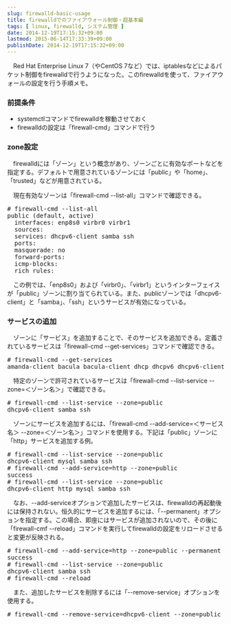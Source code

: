 ```yaml
---
slug: firewalld-basic-usage
title: firewalldでのファイアウォール制御・超基本編
tags: [ linux, firewalld, システム管理 ]
date: 2014-12-19T17:15:32+09:00
lastmod: 2015-06-14T17:33:39+09:00
publishDate: 2014-12-19T17:15:32+09:00
---
```


<p>　Red Hat Enterprise Linux 7（やCentOS 7など）では、iptablesなどによるパケット制御をfirewalldで行うようになった。このfirewalldを使って、ファイアウォールの設定を行う手順メモ。</p>

<h3>前提条件</h3>

<ul>
<li>systemctlコマンドでfirewalldを稼動させておく</li>
<li>firewalldの設定は「firewall-cmd」コマンドで行う</li>
</ul>

<h3>zone設定</h3>
<p>　firewalldには「ゾーン」という概念があり、ゾーンごとに有効なポートなどを指定する。デフォルトで用意されているゾーンには「public」や「home」、「trusted」などが用意されている。</p>

<p>　現在有効なゾーンは「firewall-cmd --list-all」コマンドで確認できる。</p>

<pre class="shell bash">
# firewall-cmd --list-all
public (default, active)
  interfaces: enp8s0 virbr0 virbr1
  sources:
  services: dhcpv6-client samba ssh
  ports:
  masquerade: no
  forward-ports:
  icmp-blocks:
  rich rules:
</pre>

<p>　この例では、「enp8s0」および「virbr0」、「virbr1」というインターフェイスが「public」ゾーンに割り当てられている。また、publicゾーンでは「dhcpv6-client」と「samba」、「ssh」というサービスが有効になっている。</p>

<h3>サービスの追加</h3>
<p>　ゾーンに「サービス」を追加することで、そのサービスを追加できる。定義されているサービスは「firewall-cmd --get-services」コマンドで確認できる。</p>

<pre class="shell bash">
# firewall-cmd --get-services
amanda-client bacula bacula-client dhcp dhcpv6 dhcpv6-client dns ftp high-availability http https imaps ipp ipp-client ipsec kerberos kpasswd ldap ldaps libvirt libvirt-tls mdns mountd ms-wbt mysql nfs ntp openvpn pmcd pmproxy pmwebapi pmwebapis pop3s postgresql proxy-dhcp radius rpc-bind samba samba-client smtp ssh telnet tftp tftp-client transmission-client vnc-server wbem-https
</pre>

<p>　特定のゾーンで許可されているサービスは「firewall-cmd --list-service --zone=＜ゾーン名＞」で確認できる。</p>

<pre class="shell bash">
# firewall-cmd --list-service --zone=public
dhcpv6-client samba ssh
</pre>

<p>　ゾーンにサービスを追加するには、「firewall-cmd --add-service=＜サービス名＞ --zone=＜ゾーン名＞」コマンドを使用する。下記は「public」ゾーンに「http」サービスを追加する例。</p>

<pre class="shell bash">
# firewall-cmd --list-service --zone=public
dhcpv6-client mysql samba ssh
# firewall-cmd --add-service=http --zone=public
success
# firewall-cmd --list-service --zone=public
dhcpv6-client http mysql samba ssh
</pre>

<p>　なお、--add-serviceオプションで追加したサービスは、firewalldの再起動後には保持されない。恒久的にサービスを追加するには、「--permanent」オプションを指定する。この場合、即座にはサービスが追加されないので、その後に「firewall-cmf --reload」コマンドを実行してfirewalldの設定をリロードさせると変更が反映される。</p>

<pre class="shell bash">
# firewall-cmd --add-service=http --zone=public --permanent
success
# firewall-cmd --list-service --zone=public
dhcpv6-client samba ssh
# firewall-cmd --reload
</pre>

<p>　また、追加したサービスを削除するには「--remove-service」オプションを使用する。</p>

<pre class="shell bash">
# firewall-cmd --remove-service=dhcpv6-client --zone=public
</pre>

